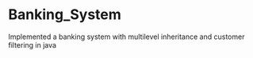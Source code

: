 # Banking_System
Implemented a banking system with multilevel inheritance and customer filtering in java
